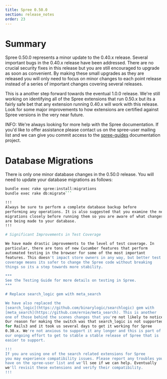 ```yaml
---
title: Spree 0.50.0
section: release_notes
order: 23
---
```


# Summary

Spree 0.50.0 represents a minor update to the 0.40.x release. Several
important bugs in the 0.40.x release have been addressed. There are no
crucial security fixes in this release but you are still encouraged to
upgrade as soon as convenient. By making these small upgrades as they
are released you will only need to focus on minor changes to each point
release instead of a series of important changes covering several
releases.

This is a another step forward towards the eventual 1.0.0 release. We're
still working on identifying all of the Spree extensions that run 0.50.x
but its a fairly safe bet that any extension running 0.40.x will work
with this release. Look for some major improvements to how extensions
are certified against Spree versions in the very near future.

INFO: We're always looking for more help with the Spree documentation.
If you'd like to offer assistance please contact us on the spree-user
mailing list and we can give you commit access to the
[spree-guides](https://github.com/spree/spree-guides) documentation
project.

# Database Migrations

There is only one minor database changes in the 0.50.0 release. You will
need to update your database migrations as follows:

````bash
bundle exec rake spree:install:migrations
bundle exec rake db:migrate```

!!!
Always be sure to perform a complete database backup before
performing any operations. It is also suggested that you examine the new
migrations closely before running them so you are aware of what changes
are being made to your database.
!!!

# Significant Improvements in Test Coverage

We have made drastic improvements to the level of test coverage. In
particular, there are tons of new Cucumber features that perform
automated testing in the browser for some of the most important
features. This doesn't impact store owners in any way, but better test
coverage means its safer to change the Spree code without breaking
things so its a step towards more stability.

***
See the Testing Guide for more details on testing in Spree.
***

# Replace search_logic gem with meta_search

We have also replaced the
[search_logic](https://github.com/binarylogic/searchlogic) gem with
[meta_search](https://github.com/ernie/meta_search). This is another
one of those behind the scenes changes that you're not likely to notice.
Our reason for making the switch was that search_logic is not supported
for Rails3 and it took us several days to get it working for Spree
0.30.x. We're not anxious to support it any longer and this is part of
our ongoing effort to get to stable a stable release of Spree that is
easier to support.

!!!
If you are using one of the search related extensions for Spree
you may experience compatibility issues. Please report any troubles you
have on the spree-user list and we'll see if we can help. Eventually
we'll revisit these extensions and verify their compatibility.
!!!
````
